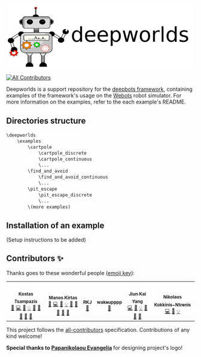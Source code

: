 
<p align="center">
    <img src="https://raw.githubusercontent.com/aidudezzz/deepbots-swag/main/logo/deepworlds_full.png">
</p>

<!-- ALL-CONTRIBUTORS-BADGE:START - Do not remove or modify this section -->
[![All Contributors](https://img.shields.io/badge/all_contributors-6-orange.svg?style=flat-square)](#contributors-)
<!-- ALL-CONTRIBUTORS-BADGE:END -->

Deepworlds is a support repository for the [deepbots framework](https://github.com/aidudezzz/deepbots),
containing examples of the framework's usage on the [Webots](https://www.cyberbotics.com) robot simulator.
For more information on the examples, refer to the each example's README. 

## Directories structure

```
\deepworlds
    \examples
        \cartpole
            \cartpole_discrete
            \cartpole_continuous
            \...
        \find_and_avoid
            \find_and_avoid_continuous
            \...
        \pit_escape
            \pit_escape_discrete
            \...
        \(more examples)       
```

## Installation of an example

(Setup instructions to be added) 

## Contributors ✨

Thanks goes to these wonderful people ([emoji key](https://allcontributors.org/docs/en/emoji-key)):

<!-- ALL-CONTRIBUTORS-LIST:START - Do not remove or modify this section -->
<!-- prettier-ignore-start -->
<!-- markdownlint-disable -->
<table>
  <tr>
    <td align="center"><a href="https://github.com/tsampazk"><img src="https://avatars.githubusercontent.com/u/27914645?v=4?s=100" width="100px;" alt=""/><br /><sub><b>Kostas Tsampazis</b></sub></a><br /><a href="https://github.com/aidudezzz/deepworlds/issues?q=author%3Atsampazk" title="Bug reports">🐛</a> <a href="https://github.com/aidudezzz/deepworlds/commits?author=tsampazk" title="Code">💻</a> <a href="https://github.com/aidudezzz/deepworlds/commits?author=tsampazk" title="Documentation">📖</a> <a href="#example-tsampazk" title="Examples">💡</a> <a href="#ideas-tsampazk" title="Ideas, Planning, & Feedback">🤔</a> <a href="#maintenance-tsampazk" title="Maintenance">🚧</a> <a href="#projectManagement-tsampazk" title="Project Management">📆</a> <a href="#question-tsampazk" title="Answering Questions">💬</a> <a href="https://github.com/aidudezzz/deepworlds/pulls?q=is%3Apr+reviewed-by%3Atsampazk" title="Reviewed Pull Requests">👀</a></td>
    <td align="center"><a href="http://eakirtas.webpages.auth.gr/"><img src="https://avatars.githubusercontent.com/u/10010230?v=4?s=100" width="100px;" alt=""/><br /><sub><b>Manos Kirtas</b></sub></a><br /><a href="https://github.com/aidudezzz/deepworlds/issues?q=author%3AManosMagnus" title="Bug reports">🐛</a> <a href="https://github.com/aidudezzz/deepworlds/commits?author=ManosMagnus" title="Code">💻</a> <a href="https://github.com/aidudezzz/deepworlds/commits?author=ManosMagnus" title="Documentation">📖</a> <a href="#example-ManosMagnus" title="Examples">💡</a> <a href="#ideas-ManosMagnus" title="Ideas, Planning, & Feedback">🤔</a> <a href="#maintenance-ManosMagnus" title="Maintenance">🚧</a> <a href="#projectManagement-ManosMagnus" title="Project Management">📆</a> <a href="#question-ManosMagnus" title="Answering Questions">💬</a> <a href="https://github.com/aidudezzz/deepworlds/pulls?q=is%3Apr+reviewed-by%3AManosMagnus" title="Reviewed Pull Requests">👀</a></td>
    <td align="center"><a href="https://github.com/rohit-kumar-j"><img src="https://avatars.githubusercontent.com/u/37873142?v=4?s=100" width="100px;" alt=""/><br /><sub><b>RKJ</b></sub></a><br /><a href="#ideas-rohit-kumar-j" title="Ideas, Planning, & Feedback">🤔</a></td>
    <td align="center"><a href="https://github.com/wakeupppp"><img src="https://avatars.githubusercontent.com/u/39750646?v=4?s=100" width="100px;" alt=""/><br /><sub><b>wakeupppp</b></sub></a><br /><a href="https://github.com/aidudezzz/deepworlds/issues?q=author%3Awakeupppp" title="Bug reports">🐛</a></td>
    <td align="center"><a href="https://www.linkedin.com/in/kelvin-yang-b7b508198/"><img src="https://avatars.githubusercontent.com/u/49781698?v=4?s=100" width="100px;" alt=""/><br /><sub><b>Jiun Kai Yang</b></sub></a><br /><a href="https://github.com/aidudezzz/deepworlds/commits?author=KelvinYang0320" title="Code">💻</a> <a href="https://github.com/aidudezzz/deepworlds/commits?author=KelvinYang0320" title="Documentation">📖</a> <a href="#example-KelvinYang0320" title="Examples">💡</a> <a href="#ideas-KelvinYang0320" title="Ideas, Planning, & Feedback">🤔</a> <a href="https://github.com/aidudezzz/deepworlds/pulls?q=is%3Apr+reviewed-by%3AKelvinYang0320" title="Reviewed Pull Requests">👀</a> <a href="#maintenance-KelvinYang0320" title="Maintenance">🚧</a></td>
    <td align="center"><a href="https://nickkok.github.io/my-website/"><img src="https://avatars.githubusercontent.com/u/8222731?v=4?s=100" width="100px;" alt=""/><br /><sub><b>Nikolaos Kokkinis-Ntrenis</b></sub></a><br /><a href="https://github.com/aidudezzz/deepworlds/commits?author=NickKok" title="Code">💻</a> <a href="https://github.com/aidudezzz/deepworlds/commits?author=NickKok" title="Documentation">📖</a> <a href="#example-NickKok" title="Examples">💡</a></td>
  </tr>
</table>

<!-- markdownlint-restore -->
<!-- prettier-ignore-end -->

<!-- ALL-CONTRIBUTORS-LIST:END -->

This project follows the [all-contributors](https://github.com/all-contributors/all-contributors) specification. Contributions of any kind welcome!

<b> Special thanks to <a href='https://www.papanikolaouev.com/'>Papanikolaou Evangelia</a> </b> for designing project's logo! </b> 
